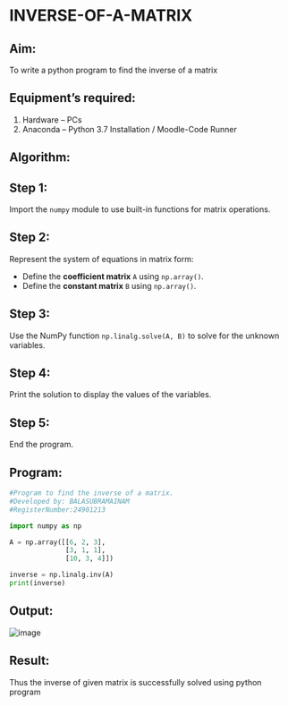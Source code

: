# INVERSE-OF-A-MATRIX
## Aim:
To write a python program to find the inverse of a matrix
## Equipment’s required:
1. 	Hardware – PCs
2. 	Anaconda – Python 3.7 Installation / Moodle-Code Runner
## Algorithm:

## Step 1:
Import the `numpy` module to use built-in functions for matrix operations.

## Step 2:
Represent the system of equations in matrix form:
- Define the **coefficient matrix** `A` using `np.array()`.
- Define the **constant matrix** `B` using `np.array()`.

## Step 3:
Use the NumPy function `np.linalg.solve(A, B)` to solve for the unknown variables.

## Step 4:
Print the solution to display the values of the variables.

## Step 5:
End the program.

## Program:
```python
#Program to find the inverse of a matrix.
#Developed by: BALASUBRAMAINAM 
#RegisterNumber:24901213

import numpy as np

A = np.array([[6, 2, 3],
              [3, 1, 1],
              [10, 3, 4]])

inverse = np.linalg.inv(A)
print(inverse)

```
## Output:
![image](https://github.com/user-attachments/assets/a181e58a-fa8e-4185-aef0-69106cfad337)

## Result:
Thus the inverse of given matrix is successfully solved using python program

